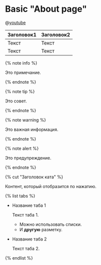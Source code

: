# Basic "About page" 


@[youtube](z9VPANd8bnI)



| Заголовок1  | Заголовок2  |
| ----------- | ----------- |
| Текст       | Текст       |
| Текст       | Текст       |


{% note info %}

Это примечание.

{% endnote %}


{% note tip %}

Это совет.

{% endnote %}


{% note warning %}

Это важная информация.

{% endnote %}


{% note alert %}

Это предупреждение.

{% endnote %}


{% cut "Заголовок ката" %}

Контент, который отобразится по нажатию.


{% list tabs %}

- Название таба 1

  Текст таба 1.

  * Можно использовать списки.
  * И **другую** разметку.

- Название таба 2

  Текст таба 2.

{% endlist %}






